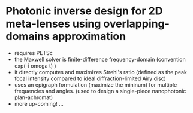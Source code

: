 # Photonic inverse design for 2D meta-lenses using overlapping-domains approximation

- requires PETSc
- the Maxwell solver is finite-difference frequency-domain (convention exp(-i omega t) )
- it directly computes and maximizes Strehl's ratio (defined as the peak focal intensity compared to ideal diffraction-limited Airy disc)
- uses an epigraph formulation (maximize the mininum) for multiple frequencies and angles. (used to design a single-piece nanophotonic plan-achromat)
- more up-coming! ...

